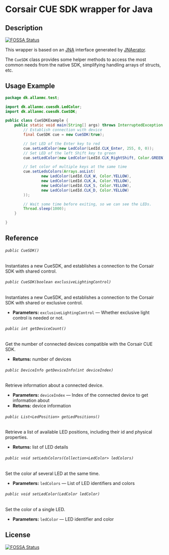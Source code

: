 Corsair CUE SDK wrapper for Java
===

## Description
[![FOSSA Status](https://app.fossa.com/api/projects/git%2Bgithub.com%2Fallanmc%2Fjava-cue-sdk.svg?type=shield)](https://app.fossa.com/projects/git%2Bgithub.com%2Fallanmc%2Fjava-cue-sdk?ref=badge_shield)

This wrapper is based on an [JNA](https://github.com/java-native-access/jna) interface generated by [JNAerator](https://github.com/nativelibs4java/JNAerator).

The `CueSDK` class provides some helper methods to access the most common needs from the native SDK, simplifying handling arrays of structs, etc.

## Usage Example
```Java
package dk.allanmc.test;

import dk.allanmc.cuesdk.LedColor;
import dk.allanmc.cuesdk.CueSDK;

public class CueSDKExample {
    public static void main(String[] args) throws InterruptedException {
        // Establish connection with device
        final CueSDK cue = new CueSDK(true);

        // Set LED of the Enter key to red
        cue.setLedColor(new LedColor(LedId.CLK_Enter, 255, 0, 0));
        // Set LED of the left Shift key to green
        cue.setLedColor(new LedColor(LedId.CLK_RightShift, Color.GREEN));

        // Set color of multiple keys at the same time
        cue.setLedsColors(Arrays.asList(
                new LedColor(LedId.CLK_W, Color.YELLOW),
                new LedColor(LedId.CLK_A, Color.YELLOW),
                new LedColor(LedId.CLK_S, Color.YELLOW),
                new LedColor(LedId.CLK_D, Color.YELLOW)
        ));

        // Wait some time before exiting, so we can see the LEDs.
        Thread.sleep(1000);
    }

}

```````

## Reference
###### `public CueSDK()`
Instantiates a new CueSDK, and establishes a connection to the Corsair SDK with shared control.

###### `public CueSDK(boolean exclusiveLightingControl)`
Instantiates a new CueSDK, and establishes a connection to the Corsair SDK with shared or exclusive control.

 * **Parameters:** `exclusiveLightingControl` — Whether exclusive light control is needed or not.

###### `public int getDeviceCount()`
Get the number of connected devices compatible with the Corsair CUE SDK.

 * **Returns:** number of devices

###### `public DeviceInfo getDeviceInfo(int deviceIndex)`
Retrieve information about a connected device.

 * **Parameters:** `deviceIndex` — Index of the connected device to get information about
 * **Returns:** device information

###### `public List<LedPosition> getLedPositions()`
Retrieve a list of available LED positions, including their id and physical properties.

 * **Returns:** list of LED details

###### `public void setLedsColors(Collection<LedColor> ledColors)`
Set the color af several LED at the same time.

 * **Parameters:** `ledColors` — List of LED identifiers and colors

###### `public void setLedColor(LedColor ledColor)`
Set the color of a single LED.

 * **Parameters:** `ledColor` — LED identifier and color


## License
[![FOSSA Status](https://app.fossa.com/api/projects/git%2Bgithub.com%2Fallanmc%2Fjava-cue-sdk.svg?type=large)](https://app.fossa.com/projects/git%2Bgithub.com%2Fallanmc%2Fjava-cue-sdk?ref=badge_large)